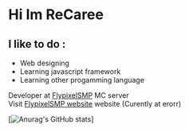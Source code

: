 # Hi Im ReCaree

## I like to do :
* Web designing 
* Learning javascript framework
* Learning other progamming language

Developer at [FlypixelSMP] MC server<br />
Visit [FlypixelSMP website] website (Curently at erorr)
<br />

[![Anurag's GitHub stats](https://github-readme-stats.vercel.app/api?username=ReCaree&show_icons=true&theme=radical)]

[FlypixelSMP]: https://discord.gg/XVCGXEmEv3
[FlypixelSMP website]: https://recaree.github.io/flypixel.github.io/